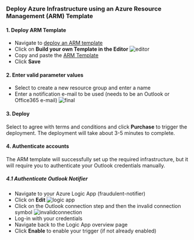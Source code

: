 ###  Deploy Azure Infrastructure using an Azure Resource Management (ARM) Template

#### 1. Deploy ARM Template
- Navigate to [deploy an ARM template](https://portal.azure.com/#create/Microsoft.Template)
- Click on **Build your own Template in the Editor** ![editor](https://github.com/aslotte/mldotnet-real-time-data-streaming-workshop/blob/master/instructions/images/azure-custom-deploy.PNG) </br>
- Copy and paste the [ARM Template](https://github.com/aslotte/mldotnet-real-time-data-streaming-workshop/blob/master/src/real-time-data-streaming/deploy/pipeline-with-mldotnet.json)
- Click **Save**

#### 2. Enter valid parameter values
- Select to create a new resource group and enter a name
- Enter a notification e-mail to be used (needs to be an Outlook or Office365 e-mail)
![final](https://github.com/aslotte/mldotnet-real-time-data-streaming-workshop/blob/master/instructions/images/azure-custom-deploy-final.PNG) </br>

#### 3. Deploy
Select to agree with terms and conditions and click **Purchase** to trigger the deployment.
The deployment will take about 3-5 minutes to complete.
</br>
#### 4. Authenticate accounts
The ARM template will successfully set up the required infrastructure, but it will require you to authenticate your Outlook credentials manually.

##### 4.1 Authenticate Outlook Notifier 
- Navigate to your Azure Logic App (fraudulent-notifier)
- Click on **Edit** ![logic app](https://github.com/aslotte/mldotnet-real-time-data-streaming-workshop/blob/master/instructions/images/azure-edit-logic-app.png) </br>
- Click on the Outlook connection step and then the invalid connection symbol ![invalidconnection](https://github.com/aslotte/mldotnet-real-time-data-streaming-workshop/blob/master/instructions/images/azure-invalid-outlook.png) </br>
- Log-in with your credentials
- Navigate back to the Logic App overview page
- Click **Enable** to enable your trigger (if not already enabled)
